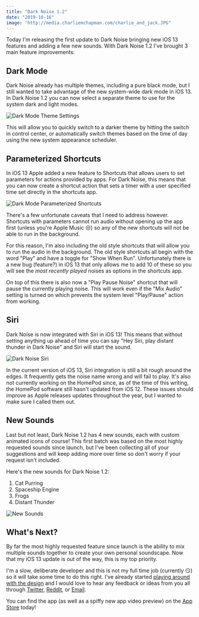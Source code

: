 ```yaml
---
title: "Dark Noise 1.2"
date: "2019-10-16"
image: "http://media.charliemchapman.com/charlie_and_jack.JPG"
---
```


Today I'm releasing the first update to Dark Noise bringing new iOS 13 features and adding a few new sounds.  With Dark Noise 1.2 I've brought 3 main feature improvements:

## Dark Mode

Dark Noise already has multiple themes, including a pure black mode, but I still wanted to take advantage of the new system-wide dark mode in iOS 13.  In Dark Noise 1.2 you can now select a separate theme to use for the system dark and light modes.

![Dark Mode Theme Settings](./dark-mode-theme-settings.png)

This will allow you to quickly switch to a darker theme by hitting the switch in control center, or automatically switch themes based on the time of day using the new system appearance scheduler.

## Parameterized Shortcuts

In iOS 13 Apple added a new feature to Shortcuts that allows users to set parameters for actions provided by apps.  For Dark Noise, this means that you can now create a shortcut action that sets a timer with a user specified time set directly in the shortcuts app.

![Dark Mode Parameterized Shortcuts](./dark-noise-shortcuts.png)

There's a few unfortunate caveats that I need to address however.  Shortcuts with parameters cannot run audio without opening up the app first (unless you're Apple Music 😒) so any of the new shortcuts will not be able to run in the background.  

For this reason, I'm also including the old style shortcuts that will allow you to run the audio in the background.  The old style shortcuts all begin with the word "Play" and have a toggle for "Show When Run".  Unfortunately there is a new bug (feature?) in iOS 13 that only allows me to add 10 of these so you will see the *most recently played* noises as options in the shortcuts app.

On top of this there is also now a "Play Pause Noise" shortcut that will pause the currently playing noise.  This will work even if the "Mix Audio" setting is turned on which prevents the system level "Play/Pause" action from working.

## Siri

Dark Noise is now integrated with Siri in iOS 13!  This means that without setting anything up ahead of time you can say "Hey Siri, play distant thunder in Dark Noise" and Siri will start the sound.

![Dark Noise Siri](./dark-noise-siri.png)

In the current version of iOS 13, Siri integration is still a bit rough around the edges.  It frequently gets the noise name wrong and will fail to play.  It's also not currently working on the HomePod since, as of the time of this writing, the HomePod software still hasn't updated from iOS 12.  These issues should improve as Apple releases updates throughout the year, but I wanted to make sure I called them out.

## New Sounds

Last but not least, Dark Noise 1.2 has 4 new sounds, each with custom animated icons of course!  This first batch was based on the most highly requested sounds since launch, but I've been collecting all of your suggestions and will keep adding more over time so don't worry if your request isn't included.

Here's the new sounds for Dark Noise 1.2:

1. Cat Purring
2. Spaceship Engine
3. Frogs
4. Distant Thunder

![New Sounds](./new-sounds.png)

## What's Next?

By far the most highly requested feature since launch is the ability to mix multiple sounds together to create your own personal soundscape.  Now that my iOS 13 update is out of the way, this is my top priority.  

I'm a slow, deliberate developer and this is not my full time job (currently 😏) so it will take some time to do this right.  I've already started [playing around with the design](https://twitter.com/chuckyc17/status/1170390447660949514?s=20) and I would love to hear any feedback or ideas from you all through [Twitter](https://twitter.com/chuckyc17), [Reddit](https://www.reddit.com/r/DarkNoiseApp/), or [Email](mailto:dev.charliemchapman@gmail.com).

You can find the app (as well as a spiffy new app video preview) on the [App Store](https://apps.apple.com/app/dark-noise/id1465439395) today!
